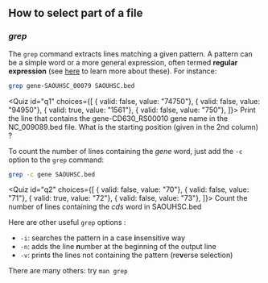 <script>
import Quiz from "$components/Quiz.svelte";
</script>

## How to select part of a file

### _grep_

The `grep` command extracts lines matching a given pattern.
A pattern can be a simple word or a more general expression, often termed **regular expression** (see [here](https://librarycarpentry.org/lc-data-intro/01-regular-expressions/) to learn more about these).
For instance:

```bash
grep gene-SAOUHSC_00079 SAOUHSC.bed
```

<Quiz id="q1" choices={[
{ valid: false, value: "74750"},
{ valid: false, value: "94950"},
{ valid: true, value: "1561"},
{ valid: false, value: "750"},
]}>
<span slot="prompt">
Print the line that contains the gene-CD630_RS00010 gene name in the NC_009089.bed file. What is the starting position (given in the 2nd column) ?
</span>
</Quiz>

To count the number of lines containing the _gene_ word, just add the `-c` option to the `grep` command:

```bash
grep -c gene SAOUHSC.bed
```

<Quiz id="q2" choices={[
{ valid: false, value: "70"},
{ valid: false, value: "71"},
{ valid: true, value: "72"},
{ valid: false, value: "73"},
]}>
<span slot="prompt">
Count the number of lines containing the <i>cds</i> word in SAOUHSC.bed
</span>
</Quiz>

Here are other useful `grep` options :

- `-i`: searches the pattern in a case **i**nsensitive way
- `-n`: adds the line **n**umber at the beginning of the output line
- `-v`: prints the lines not containing the pattern (re**v**erse selection)

There are many others: try `man grep`
